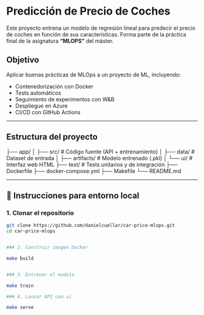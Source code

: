# Predicción de Precio de Coches 

Este proyecto entrena un modelo de regresión lineal para predecir el precio de coches en función de sus características. Forma parte de la práctica final de la asignatura **“MLOPS”** del máster.

##  Objetivo

Aplicar buenas prácticas de MLOps a un proyecto de ML, incluyendo:

- Contenedorización con Docker
- Tests automáticos
- Seguimiento de experimentos con W&B
- Despliegue en Azure
- CI/CD con GitHub Actions

---

##  Estructura del proyecto

├── app/
│ ├── src/ # Código fuente (API + entrenamiento)
│ ├── data/ # Dataset de entrada
│ ├── artifacts/ # Modelo entrenado (.pkl)
│ └── ui/ # Interfaz web HTML
├── test/ # Tests unitarios y de integración
├── Dockerfile
├── docker-compose.yml
├── Makefile
└── README.md

---

## 🧪 Instrucciones para entorno local

### 1. Clonar el repositorio

```bash
git clone https://github.com/danielcuellar/car-price-mlops.git
cd car-price-mlops


### 2. Construir imagen Docker

make build


### 3. Entrenar el modelo

make train

### 4. Lanzar API con ui

make serve

